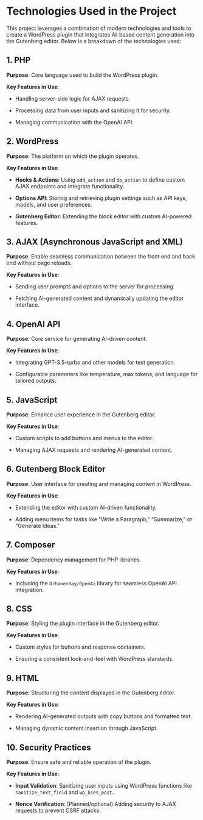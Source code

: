# Technologies Used in the Project



This project leverages a combination of modern technologies and tools to create a WordPress plugin that integrates AI-based content generation into the Gutenberg editor. Below is a breakdown of the technologies used:



## 1. PHP



**Purpose**: Core language used to build the WordPress plugin.  

**Key Features in Use**:  

- Handling server-side logic for AJAX requests.  

- Processing data from user inputs and sanitizing it for security.  

- Managing communication with the OpenAI API.



## 2. WordPress



**Purpose**: The platform on which the plugin operates.  

**Key Features in Use**:  

- **Hooks & Actions**: Using `add_action` and `do_action` to define custom AJAX endpoints and integrate functionality.  

- **Options API**: Storing and retrieving plugin settings such as API keys, models, and user preferences.  

- **Gutenberg Editor**: Extending the block editor with custom AI-powered features.



## 3. AJAX (Asynchronous JavaScript and XML)



**Purpose**: Enable seamless communication between the front end and back end without page reloads.  

**Key Features in Use**:  

- Sending user prompts and options to the server for processing.  

- Fetching AI-generated content and dynamically updating the editor interface.



## 4. OpenAI API



**Purpose**: Core service for generating AI-driven content.  

**Key Features in Use**:  

- Integrating GPT-3.5-turbo and other models for text generation.  

- Configurable parameters like temperature, max tokens, and language for tailored outputs.



## 5. JavaScript



**Purpose**: Enhance user experience in the Gutenberg editor.  

**Key Features in Use**:  

- Custom scripts to add buttons and menus to the editor.  

- Managing AJAX requests and rendering AI-generated content.



## 6. Gutenberg Block Editor



**Purpose**: User interface for creating and managing content in WordPress.  

**Key Features in Use**:  

- Extending the editor with custom AI-driven functionality.  

- Adding menu items for tasks like "Write a Paragraph," "Summarize," or "Generate Ideas."



## 7. Composer



**Purpose**: Dependency management for PHP libraries.  

**Key Features in Use**:  

- Including the `Orhanerday/OpenAi` library for seamless OpenAI API integration.



## 8. CSS



**Purpose**: Styling the plugin interface in the Gutenberg editor.  

**Key Features in Use**:  

- Custom styles for buttons and response containers.  

- Ensuring a consistent look-and-feel with WordPress standards.



## 9. HTML



**Purpose**: Structuring the content displayed in the Gutenberg editor.  

**Key Features in Use**:  

- Rendering AI-generated outputs with copy buttons and formatted text.  

- Managing dynamic content insertion through JavaScript.



## 10. Security Practices



**Purpose**: Ensure safe and reliable operation of the plugin.  

**Key Features in Use**:  

- **Input Validation**: Sanitizing user inputs using WordPress functions like `sanitize_text_field` and `wp_kses_post`.  

- **Nonce Verification**: (Planned/optional) Adding security to AJAX requests to prevent CSRF attacks.

